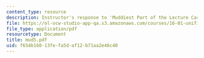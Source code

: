 ```yaml
---
content_type: resource
description: Instructor's response to 'Muddiest Part of the Lecture Cards'.
file: https://ol-ocw-studio-app-qa.s3.amazonaws.com/courses/16-01-unified-engineering-i-ii-iii-iv-fall-2005-spring-2006/f654b16013fefa5daf12b71aa2e46c40_mud5.pdf
file_type: application/pdf
resourcetype: Document
title: mud5.pdf
uid: f654b160-13fe-fa5d-af12-b71aa2e46c40
---
```

